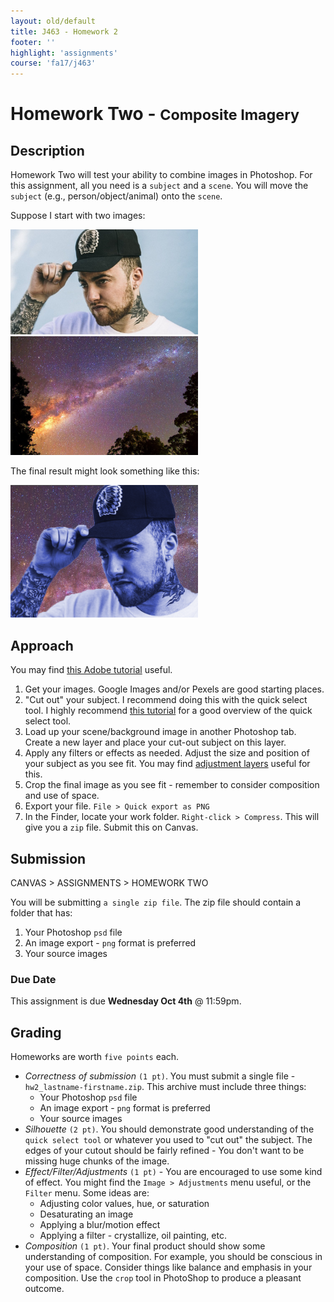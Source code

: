 ```yaml
---
layout: old/default
title: J463 - Homework 2
footer: ''
highlight: 'assignments'
course: 'fa17/j463'
---
```


# Homework Two - <small>Composite Imagery</small>
## Description
Homework Two will test your ability to combine images in Photoshop. For this assignment, all you need is a `subject` and a `scene`. You will move the `subject` (e.g., person/object/animal) onto the `scene`.

Suppose I start with two images:

<img src="img/mac.jpg" width="300"><br>
<img src="img/stars.jpeg" width="300">

The final result might look something like this:

<img src="img/collage.png" width="300">

## Approach
You may find [this Adobe tutorial](https://helpx.adobe.com/photoshop/how-to/composite-select-mask.html) useful.

1. Get your images. Google Images and/or Pexels are good starting places.
2. "Cut out" your subject. I recommend doing this with the quick select tool. I highly recommend [this tutorial](https://youtu.be/J_GGu_ZaHbQ) for a good overview of the quick select tool.
3. Load up your scene/background image in another Photoshop tab. Create a new layer and place your cut-out subject on this layer.
4. Apply any filters or effects as needed. Adjust the size and position of your subject as you see fit. You may find [adjustment layers](https://helpx.adobe.com/photoshop/using/adjustment-fill-layers.html) useful for this.
5. Crop the final image as you see fit - remember to consider composition and use of space.
6. Export your file. `File > Quick export as PNG`
7. In the Finder, locate your work folder. `Right-click > Compress`. This will give you a `zip` file. Submit this on Canvas.

## Submission
CANVAS > ASSIGNMENTS > HOMEWORK TWO

You will be submitting `a single zip file`. The zip file should contain a folder that has:

 1. Your Photoshop `psd` file
 2. An image export - `png` format is preferred
 3. Your source images

### Due Date
This assignment is due __Wednesday Oct 4th__ @ 11:59pm.

## Grading
Homeworks are worth `five points` each.

 * _Correctness of submission_ `(1 pt)`. You must submit a single file - `hw2_lastname-firstname.zip`. This archive must include three things:
   * Your Photoshop `psd` file
   * An image export - `png` format is preferred
   * Your source images
 * _Silhouette_ `(2 pt)`. You should demonstrate good understanding of the `quick select tool` or whatever you used to "cut out" the subject. The edges of your cutout should be fairly refined - You don't want to be missing huge chunks of the image.
 * _Effect/Filter/Adjustments_ `(1 pt)` - You are encouraged to use some kind of effect. You might find the `Image > Adjustments` menu useful, or the `Filter` menu. Some ideas are:
    * Adjusting color values, hue, or saturation
    * Desaturating an image
    * Applying a blur/motion effect
    * Applying a filter - crystallize, oil painting, etc.
 * _Composition_ `(1 pt)`. Your final product should show some understanding of composition. For example, you should be conscious in your use of space. Consider things like balance and emphasis in your composition. Use the `crop` tool in PhotoShop to produce a pleasant outcome.